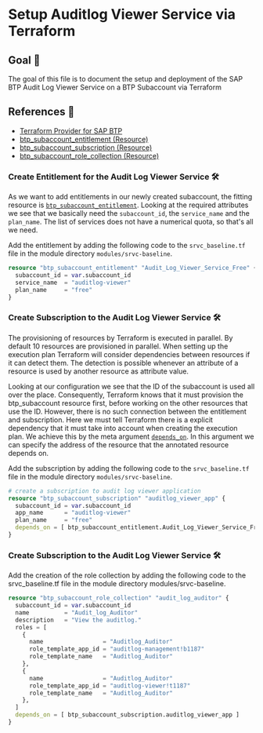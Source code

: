 # Setup Auditlog Viewer Service via Terraform

## Goal 🎯

The goal of this file is to document the setup and deployment of the SAP BTP Audit Log Viewer Service on a BTP Subaccount via Terraform

## References 📝
- [Terraform Provider for SAP BTP](https://registry.terraform.io/providers/SAP/btp/latest/docs)
- [btp_subaccount_entitlement (Resource)](https://registry.terraform.io/providers/SAP/btp/latest/docs/resources/subaccount_entitlement)
- [btp_subaccount_subscription (Resource)](https://registry.terraform.io/providers/SAP/btp/latest/docs/resources/subaccount_subscription)
- [btp_subaccount_role_collection (Resource)](https://registry.terraform.io/providers/SAP/btp/latest/docs/resources/subaccount_role_collection)

### Create Entitlement for the Audit Log Viewer Service 🛠️
As we want to add entitlements in our newly created subaccount, the fitting resource is [`btp_subaccount_entitlement`](https://registry.terraform.io/providers/SAP/btp/latest/docs/resources/subaccount_entitlement). Looking at the required attributes we see that we basically need the `subaccount_id`, the `service_name` and the `plan_name`. The list of services does not have a numerical quota, so that's all we need.

Add the entitlement by adding the following code to the `srvc_baseline.tf` file in the module directory `modules/srvc-baseline`.

```terraform
resource "btp_subaccount_entitlement" "Audit_Log_Viewer_Service_Free" {
  subaccount_id = var.subaccount_id
  service_name  = "auditlog-viewer"
  plan_name     = "free"
}
```

### Create Subscription to the Audit Log Viewer Service 🛠️
The provisioning of resources by Terraform is executed in parallel. By default 10 resources are provisioned in parallel. When setting up the execution plan Terraform will consider dependencies between resources if it can detect them. The detection is possible whenever an attribute of a resource is used by another resource as attribute value.

Looking at our configuration we see that the ID of the subaccount is used all over the place. Consequently, Terraform knows that it must provision the btp_subaccount resource first, before working on the other resources that use the ID. However, there is no such connection between the entitlement and subscription. Here we must tell Terraform there is a explicit dependency that it must take into account when creating the execution plan. We achieve this by the meta argument [`depends_on`](https://developer.hashicorp.com/terraform/language/meta-arguments/depends_on). In this argument we can specify the address of the resource that the annotated resource depends on.

Add the subscription by adding the following code to the `srvc_baseline.tf` file in the module directory `modules/srvc-baseline`.

```terraform
# create a subscription to audit log viewer application
resource "btp_subaccount_subscription" "auditlog_viewer_app" {
  subaccount_id = var.subaccount_id
  app_name      = "auditlog-viewer"
  plan_name     = "free"
  depends_on = [ btp_subaccount_entitlement.Audit_Log_Viewer_Service_Free ]
}
```

### Create Subscription to the Audit Log Viewer Service 🛠️
Add the creation of the role collection by adding the following code to the srvc_baseline.tf file in the module directory modules/srvc-baseline.

```terraform
resource "btp_subaccount_role_collection" "audit_log_auditor" {
  subaccount_id = var.subaccount_id
  name          = "Audit_log_Auditor"
  description   = "View the auditlog."
  roles = [
    {
      name                 = "Auditlog_Auditor"
      role_template_app_id = "auditlog-management!b1187"
      role_template_name   = "Auditlog_Auditor"
    },
    {
      name                 = "Auditlog_Auditor"
      role_template_app_id = "auditlog-viewer!t1187"
      role_template_name   = "Auditlog_Auditor"
    },
  ]
  depends_on = [ btp_subaccount_subscription.auditlog_viewer_app ]
}
```
